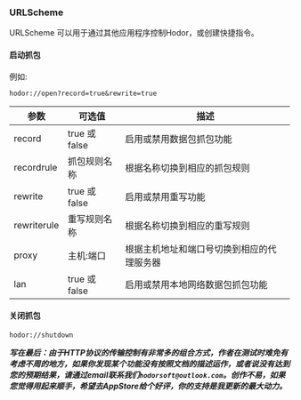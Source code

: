 ### URLScheme

URLScheme 可以用于通过其他应用程序控制Hodor，或创建快捷指令。

#### 启动抓包

例如:

```hodor://open?record=true&rewrite=true```

| 参数 | 可选值 | 描述 |
| --- | --- | --- |
| record | true 或 false | 启用或禁用数据包抓包功能 |
| recordrule | 抓包规则名称 | 根据名称切换到相应的抓包规则 |
| rewrite | true 或 false | 启用或禁用重写功能 |
| rewriterule | 重写规则名称 | 根据名称切换到相应的重写规则 |
| proxy | 主机:端口 | 根据主机地址和端口号切换到相应的代理服务器 |
| lan | true 或 false | 启用或禁用本地网络数据包抓包功能 |

#### 关闭抓包

```hodor://shutdown``` 


***写在最后：由于HTTP协议的传输控制有非常多的组合方式，作者在测试时难免有考虑不周的地方，如果你发现某个功能没有按照文档的描述运作，或者说没有达到您的预期结果，请通过email联系我们`hodorsoft@outlook.com`。创作不易，如果您觉得用起来顺手，希望去AppStore给个好评，你的支持是我更新的最大动力。***
